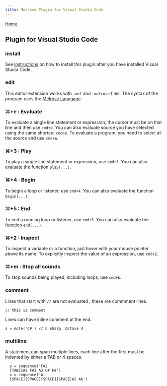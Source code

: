 ```yaml
---
title: Melrōse Plugin for Visual Studio Code
---
```


[Home](https://emicklei.github.io/melrose)

## Plugin for Visual Studio Code

### install

See [instructions](install.html#plugin) on how to install this plugin after you have installed Visual Studio Code.

### edit

This editor extension works with `.mel` and `.melrose` files.
The syntax of the program uses the [Melrōse Lanugage](dsl.html).

### ⌘+e : Evaluate

To evaluate a single line statement or expression, the cursor must be on that line and then use `cmd+e`.
You can also evaluate source you have selected using the same shortcut `cmd+e`.
To evaluate a program, you need to select all the source and use `cmd+e`.

### ⌘+3 : Play

To play a single line statement or expression, use `cmd+3`.
You can also evaluate the function `play(...)`.

### ⌘+4 : Begin

To begin a loop or listener, use `cmd+4`.
You can also evaluate the function `begin(...)`.

### ⌘+5 : End

To end a running loop or listener, use `cmd+5`.
You can also evaluate the function `end(...)`.

### ⌘+2 : Inspect

To inspect a variable or a function, just hover with your mouse pointer above its name.
To explicitly inspect the value of an expression, use `cmd+2`.

### ⌘+m : Stop all sounds

To stop sounds being played, including loops, use `cmd+k`.

### comment

Lines that start with `//` are not evaluated ; these are commment lines.

	// this is comment

Lines can have inline comment at the end.

	s = note('C#') // C sharp, Octave 4

### multiline

A statement can span multiple lines, each line after the first must be indented by either a TAB or 4 spaces.

	  y = sequence('F#2 
	  [TAB]C#3 F#3 A3 C# F#')
	  x = sequence('A 
	  [SPACE][SPACE][SPACE][SPACE]A5 A6')
